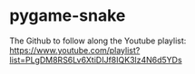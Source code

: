 # pygame-snake
The Github to follow along the Youtube playlist:
https://www.youtube.com/playlist?list=PLgDM8RS6Lv6XtiDIJf8IQK3lz4N6d5YDs
